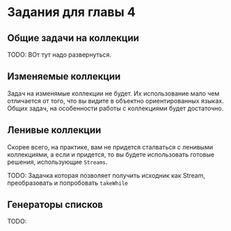 Задания для главы 4
===================

## Общие задачи на коллекции

TODO: ВОт тут надо развернуться.




## Изменяемые коллекции
Задач на изменямые коллекции не будет. Их использование мало чем
отличается от того, что вы видите в объектно ориентированных языках.
Общих задач, на особенности работы с коллекциями будет достаточно.

## Ленивые коллекции
Скорее всего, на практике, вам не придется сталваться с ленивыми
коллекциями, а если и придется, то вы будете использовать готовые
решения, использующие `Streams`.

TODO: Задачка которая позволяет получить исходник как Stream,
преобразовать и попробовать `takeWhile`


## Генераторы списков
TODO:

